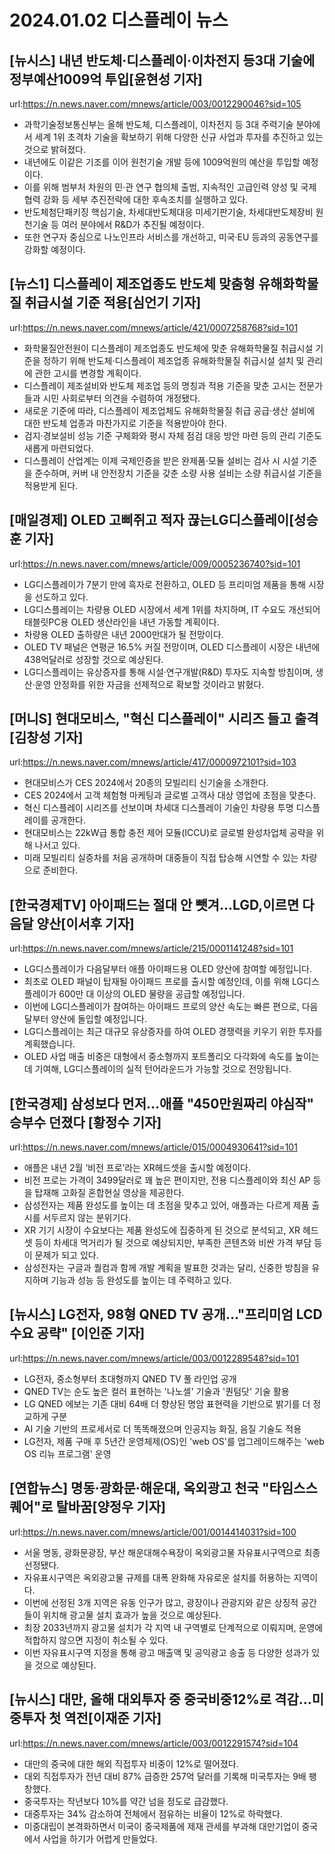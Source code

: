 # 2024.01.02 디스플레이 뉴스

## [뉴시스] 내년 반도체·디스플레이·이차전지 등3대 기술에 정부예산1009억 투입[윤현성 기자]
url:https://n.news.naver.com/mnews/article/003/0012290046?sid=105
- 과학기술정보통신부는 올해 반도체, 디스플레이, 이차전지 등 3대 주력기술 분야에서 세계 1위 초격차 기술을 확보하기 위해 다양한 신규 사업과 투자를 추진하고 있는 것으로 밝혀졌다.
- 내년에도 이같은 기조를 이어 원천기술 개발 등에 1009억원의 예산을 투입할 예정이다.
- 이를 위해 범부처 차원의 민·관 연구 협의체 출범, 지속적인 고급인력 양성 및 국제협력 강화 등 세부 추진전략에 대한 후속조치를 실행하고 있다.
- 반도체첨단패키징 핵심기술, 차세대반도체대응 미세기판기술, 차세대반도체장비 원천기술 등 여러 분야에서 R&D가 추진될 예정이다.
- 또한 연구자 중심으로 나노인프라 서비스를 개선하고, 미국·EU 등과의 공동연구를 강화할 예정이다.

## [뉴스1] 디스플레이 제조업종도 반도체 맞춤형 유해화학물질 취급시설 기준 적용[심언기 기자]
url:https://n.news.naver.com/mnews/article/421/0007258768?sid=101
- 화학물질안전원이 디스플레이 제조업종도 반도체에 맞춘 유해화학물질 취급시설 기준을 정하기 위해 반도체·디스플레이 제조업종 유해화학물질 취급시설 설치 및 관리에 관한 고시를 변경할 계획이다.
- 디스플레이 제조설비와 반도체 제조업 등의 명칭과 적용 기준을 맞춘 고시는 전문가들과 시민 사회로부터 의견을 수렴하여 개정됐다.
- 새로운 기준에 따라, 디스플레이 제조업체도 유해화학물질 취급 공급·생산 설비에 대한 반도체 업종과 마찬가지로 기준을 적용받아야 한다.
- 검지·경보설비 성능 기준 구체화와 평시 자체 점검 대응 방안 마련 등의 관리 기준도 새롭게 마련되었다.
- 디스플레이 산업계는 이제 국제인증을 받은 완제품·모듈 설비는 검사 시 시설 기준을 준수하며, 커버 내 안전장치 기준을 갖춘 소량 사용 설비는 소량 취급시설 기준을 적용받게 된다.

## [매일경제] OLED 고삐쥐고 적자 끊는LG디스플레이[성승훈 기자]
url:https://n.news.naver.com/mnews/article/009/0005236740?sid=101
- LG디스플레이가 7분기 만에 흑자로 전환하고, OLED 등 프리미엄 제품을 통해 시장을 선도하고 있다.
- LG디스플레이는 차량용 OLED 시장에서 세계 1위를 차지하며, IT 수요도 개선되어 태블릿PC용 OLED 생산라인을 내년 가동할 계획이다.
- 차량용 OLED 출하량은 내년 2000만대가 될 전망이다.
- OLED TV 패널은 연평균 16.5% 커질 전망이며, OLED 디스플레이 시장은 내년에 438억달러로 성장할 것으로 예상된다.
- LG디스플레이는 유상증자를 통해 시설·연구개발(R&amp;D) 투자도 지속할 방침이며, 생산·운영 안정화를 위한 자금을 선제적으로 확보할 것이라고 밝혔다.

## [머니S] 현대모비스, "혁신 디스플레이" 시리즈 들고 출격 [김창성 기자]
url:https://n.news.naver.com/mnews/article/417/0000972101?sid=103
- 현대모비스가 CES 2024에서 20종의 모빌리티 신기술을 소개한다.
- CES 2024에서 고객 체험형 마케팅과 글로벌 고객사 대상 영업에 초점을 맞춘다.
- 혁신 디스플레이 시리즈를 선보이며 차세대 디스플레이 기술인 차량용 투명 디스플레이를 공개한다.
- 현대모비스는 22kW급 통합 충전 제어 모듈(ICCU)로 글로벌 완성차업체 공략을 위해 나서고 있다.
- 미래 모빌리티 실증차를 처음 공개하며 대중들이 직접 탑승해 시연할 수 있는 차량으로 준비한다.

## [한국경제TV] 아이패드는 절대 안 뺏겨…LGD,이르면 다음달 양산[이서후 기자]
url:https://n.news.naver.com/mnews/article/215/0001141248?sid=101
- LG디스플레이가 다음달부터 애플 아이패드용 OLED 양산에 참여할 예정입니다.
- 최초로 OLED 패널이 탑재될 아이패드 프로를 출시할 예정인데, 이를 위해 LG디스플레이가 600만 대 이상의 OLED 물량을 공급할 예정입니다.
- 이번에 LG디스플레이가 참여하는 아이패드 프로의 양산 속도는 빠른 편으로, 다음달부터 양산에 돌입할 예정입니다.
- LG디스플레이는 최근 대규모 유상증자를 하여 OLED 경쟁력을 키우기 위한 투자를 계획했습니다.
- OLED 사업 매출 비중은 대형에서 중소형까지 포트폴리오 다각화에 속도를 높이는 데 기여해, LG디스플레이의 실적 턴어라운드가 가능할 것으로 전망됩니다.

## [한국경제] 삼성보다 먼저…애플 "450만원짜리 야심작" 승부수 던졌다 [황정수 기자]
url:https://n.news.naver.com/mnews/article/015/0004930641?sid=101
- 애플은 내년 2월 ‘비전 프로’라는 XR헤드셋을 출시할 예정이다.
- 비전 프로는 가격이 3499달러로 꽤 높은 편이지만, 전용 디스플레이와 최신 AP 등을 탑재해 고화질 혼합현실 영상을 제공한다.
- 삼성전자는 제품 완성도를 높이는 데 초점을 맞추고 있어, 애플과는 다르게 제품 출시를 서두르지 않는 분위기다.
- XR 기기 시장이 수요보다는 제품 완성도에 집중하게 된 것으로 분석되고, XR 헤드셋 등이 차세대 먹거리가 될 것으로 예상되지만, 부족한 콘텐츠와 비싼 가격 부담 등이 문제가 되고 있다.
- 삼성전자는 구글과 퀄컴과 함께 개발 계획을 발표한 것과는 달리, 신중한 방침을 유지하며 기능과 성능 등 완성도를 높이는 데 주력하고 있다.

## [뉴시스] LG전자, 98형 QNED TV 공개…"프리미엄 LCD 수요 공략" [이인준 기자]
url:https://n.news.naver.com/mnews/article/003/0012289548?sid=101
- LG전자, 중소형부터 초대형까지 QNED TV 풀 라인업 공개
- QNED TV는 순도 높은 컬러 표현하는 '나노셀' 기술과 '퀀텀닷' 기술 활용
- LG QNED 에보는 기존 대비 64배 더 향상된 명암 표현력을 기반으로 밝기를 더 정교하게 구분
- AI 기술 기반의 프로세서로 더 똑똑해졌으며 인공지능 화질, 음질 기술도 적용
- LG전자, 제품 구매 후 5년간 운영체제(OS)인 'web OS'를 업그레이드해주는 'web OS 리뉴 프로그램' 운영

## [연합뉴스] 명동·광화문·해운대, 옥외광고 천국 "타임스스퀘어"로 탈바꿈[양정우 기자]
url:https://n.news.naver.com/mnews/article/001/0014414031?sid=100
- 서울 명동, 광화문광장, 부산 해운대해수욕장이 옥외광고물 자유표시구역으로 최종 선정됐다.
- 자유표시구역은 옥외광고물 규제를 대폭 완화해 자유로운 설치를 허용하는 지역이다.
- 이번에 선정된 3개 지역은 유동 인구가 많고, 광장이나 관광지와 같은 상징적 공간들이 위치해 광고물 설치 효과가 높을 것으로 예상된다.
- 최장 2033년까지 광고물 설치가 각 지역 내 구역별로 단계적으로 이뤄지며, 운영에 적합하지 않으면 지정이 취소될 수 있다.
- 이번 자유표시구역 지정을 통해 광고 매출액 및 공익광고 송출 등 다양한 성과가 있을 것으로 예상된다.

## [뉴시스] 대만, 올해 대외투자 중 중국비중12%로 격감…미중투자 첫 역전[이재준 기자]
url:https://n.news.naver.com/mnews/article/003/0012291574?sid=104
- 대만의 중국에 대한 해외 직접투자 비중이 12%로 떨어졌다.
- 대외 직접투자가 전년 대비 87% 급증한 257억 달러를 기록해 미국투자는 9배 팽창했다.
- 중국투자는 작년보다 10%를 약간 넘을 정도로 급감했다.
- 대중투자는 34% 감소하여 전체에서 점유하는 비율이 12%로 하락했다.
- 미중대립이 본격화하면서 미국이 중국제품에 제재 관세를 부과해 대만기업이 중국에서 사업을 하기가 어렵게 만들었다.